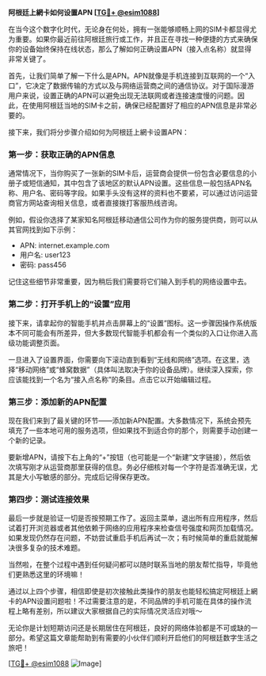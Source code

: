 **阿根廷上網卡如何设置APN [[TG💪+ @esim1088](https://t.me/s/esim1088)]**

在当今这个数字化时代，无论身在何处，拥有一张能够顺畅上网的SIM卡都显得尤为重要。如果你最近前往阿根廷旅行或工作，并且正在寻找一种便捷的方式来确保你的设备始终保持在线状态，那么了解如何正确设置APN（接入点名称）就显得非常关键了。

首先，让我们简单了解一下什么是APN。APN就像是手机连接到互联网的一个“入口”，它决定了数据传输的方式以及与网络运营商之间的通信协议。对于国际漫游用户来说，设置正确的APN可以避免出现无法联网或者连接速度慢的问题。因此，在使用阿根廷当地的SIM卡之前，确保已经配置好了相应的APN信息是非常必要的。

接下来，我们将分步骤介绍如何为阿根廷上網卡设置APN：

### 第一步：获取正确的APN信息

通常情况下，当你购买了一张新的SIM卡后，运营商会提供一份包含必要信息的小册子或短信通知，其中包含了该地区的默认APN设置。这些信息一般包括APN名称、用户名、密码等字段。如果手头没有这样的资料也不要紧，可以通过访问运营商官方网站查询相关信息，或者直接拨打客服热线咨询。

例如，假设你选择了某家知名阿根廷移动通信公司作为你的服务提供商，则可以从其官网找到如下示例：
- APN: internet.example.com
- 用户名: user123
- 密码: pass456

记住这些细节非常重要，因为稍后我们需要将它们输入到手机的网络设置中去。

### 第二步：打开手机上的“设置”应用

接下来，请拿起你的智能手机并点击屏幕上的“设置”图标。这一步骤因操作系统版本不同可能会有所差异，但大多数现代智能手机都会有一个类似的入口让你进入高级功能调整页面。

一旦进入了设置界面，你需要向下滚动直到看到“无线和网络”选项。在这里，选择“移动网络”或“蜂窝数据”（具体叫法取决于你的设备品牌）。继续深入探索，你应该能找到一个名为“接入点名称”的条目。点击它以开始编辑过程。

### 第三步：添加新的APN配置

现在我们来到了最关键的环节——添加新APN配置。大多数情况下，系统会预先填充了一些本地可用的服务选项，但如果找不到适合你的那个，则需要手动创建一个新的记录。

要新增APN，请按下右上角的“+”按钮（也可能是一个“新建”文字链接），然后依次填写刚才从运营商那里获得的信息。务必仔细核对每一个字符是否准确无误，尤其是大小写敏感的部分。完成后记得保存更改。

### 第四步：测试连接效果

最后一步就是验证一切是否按预期工作了。返回主菜单，退出所有应用程序，然后试着打开浏览器或者其他依赖于网络的应用程序来检查信号强度和网页加载情况。如果发现仍然存在问题，不妨尝试重启手机后再试一次；有时候简单的重启就能解决很多复杂的技术难题。

当然啦，在整个过程中遇到任何疑问都可以随时联系当地的朋友帮忙指导，毕竟他们更熟悉这里的环境嘛！

通过以上四个步骤，相信即使是初次接触此类操作的朋友也能轻松搞定阿根廷上網卡的APN设置问题啦！不过需要注意的是，不同品牌的手机可能在具体的操作流程上略有差别，所以建议大家根据自己的实际情况灵活应对哦～

无论你是计划短期访问还是长期居住在阿根廷，良好的网络体验都是不可或缺的一部分。希望这篇文章能帮助到有需要的小伙伴们顺利开启他们的阿根廷数字生活之旅吧！

[[TG💪+ @esim1088](https://t.me/s/esim1088) ![Image](https://i.postimg.cc/4NQfJmqS/Snipaste-2025-05-13-00-14-12.png)]